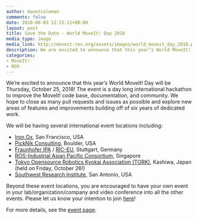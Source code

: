 ```yaml
---
author: davetcoleman
comments: false
date: 2018-08-03 12:15:12+00:00
layout: post
title: Save the Date - World MoveIt! Day 2018
media_type: image
media_link: http://moveit.ros.org/assets/images/world_moveit_day_2018.png
description: We are excited to announce that this year’s World MoveIt! Day will be Thursday, October 25, 2018! The event is a day long international hackathon to improve the MoveIt! code base, documentation, and community.
categories:
- MoveIt!
- ROS
---
```


We’re excited to announce that this year’s World MoveIt! Day will be Thursday, October 25, 2018! The event is a day long international hackathon to improve the MoveIt! code base, documentation, and community. We hope to close as many pull requests and issues as possible and explore new areas of features and improvements building off of six years of dedicated work.

We will be having several international event locations including:

- [Iron Ox](http://ironox.com/), San Francisco, USA
- [PickNik Consulting](https://picknik.ai/), Boulder, USA
- [Fraunhofer IPA](https://www.ipa.fraunhofer.de/en.html) / [RIC-EU](https://rosindustrial.org/ric-eu/), Stuttgart, Germany
- [ROS-Industrial Asian Pacific Consortium](http://rosindustrial.org/ric-apac/), Singapore
- [Tokyo Opensource Robotics Kyokai Association (TORK)](http://opensource-robotics.tokyo.jp/), Kashiwa, Japan
(held on Friday, October 26!)
- [Southwest Research Institute](https://www.swri.org/), San Antonio, USA

Beyond these event locations, you are encouraged to have your own event in your lab/organization/company and video conference into all the other events.
Please let us know your intention to join [here](https://docs.google.com/forms/d/e/1FAIpQLSdk_xMOVdqusdvT6vr5s6AnXV-GdtchCjrX-BXpyw642ahcBg/viewform)!

For more details, see the [event page](/events/world-moveit-day-2018/).
